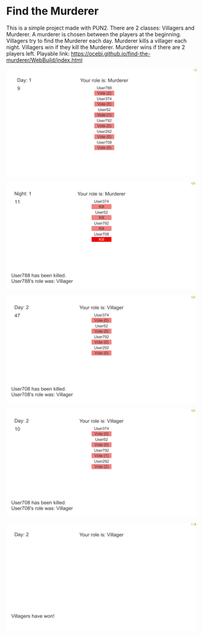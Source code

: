 # Find the Murderer

This is a simple project made with PUN2. There are 2 classes: Villagers and Murderer. A murderer is chosen between the players at the beginning. Villagers try to find the Murderer each day. Murderer kills a villager each night. Villagers win if they kill the Murderer. Murderer wins if there are 2 players left.
Playable link: https://ocebi.github.io/find-the-murderer/WebBuild/index.html

![](Images/ftm_0.png)

![](Images/ftm_1.png)

![](Images/ftm_2.png)

![](Images/ftm_3.png)

![](Images/ftm_4.png)
